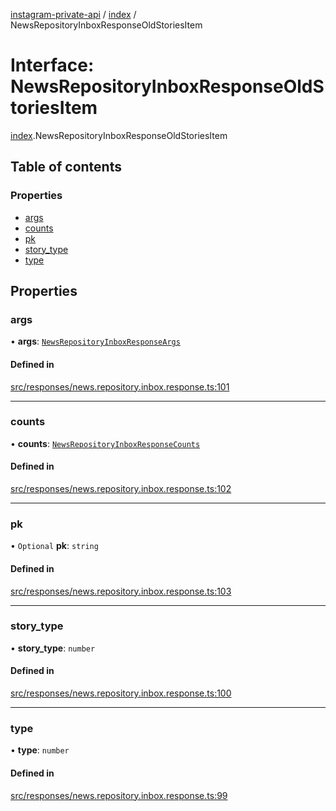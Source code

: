 [instagram-private-api](../../README.md) / [index](../../modules/index.md) / NewsRepositoryInboxResponseOldStoriesItem

# Interface: NewsRepositoryInboxResponseOldStoriesItem

[index](../../modules/index.md).NewsRepositoryInboxResponseOldStoriesItem

## Table of contents

### Properties

- [args](NewsRepositoryInboxResponseOldStoriesItem.md#args)
- [counts](NewsRepositoryInboxResponseOldStoriesItem.md#counts)
- [pk](NewsRepositoryInboxResponseOldStoriesItem.md#pk)
- [story\_type](NewsRepositoryInboxResponseOldStoriesItem.md#story_type)
- [type](NewsRepositoryInboxResponseOldStoriesItem.md#type)

## Properties

### args

• **args**: [`NewsRepositoryInboxResponseArgs`](NewsRepositoryInboxResponseArgs.md)

#### Defined in

[src/responses/news.repository.inbox.response.ts:101](https://github.com/Nerixyz/instagram-private-api/blob/0e0721c/src/responses/news.repository.inbox.response.ts#L101)

___

### counts

• **counts**: [`NewsRepositoryInboxResponseCounts`](NewsRepositoryInboxResponseCounts.md)

#### Defined in

[src/responses/news.repository.inbox.response.ts:102](https://github.com/Nerixyz/instagram-private-api/blob/0e0721c/src/responses/news.repository.inbox.response.ts#L102)

___

### pk

• `Optional` **pk**: `string`

#### Defined in

[src/responses/news.repository.inbox.response.ts:103](https://github.com/Nerixyz/instagram-private-api/blob/0e0721c/src/responses/news.repository.inbox.response.ts#L103)

___

### story\_type

• **story\_type**: `number`

#### Defined in

[src/responses/news.repository.inbox.response.ts:100](https://github.com/Nerixyz/instagram-private-api/blob/0e0721c/src/responses/news.repository.inbox.response.ts#L100)

___

### type

• **type**: `number`

#### Defined in

[src/responses/news.repository.inbox.response.ts:99](https://github.com/Nerixyz/instagram-private-api/blob/0e0721c/src/responses/news.repository.inbox.response.ts#L99)
